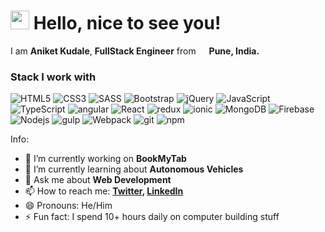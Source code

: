 <h1><img src="https://emojis.slackmojis.com/emojis/images/1531849430/4246/blob-sunglasses.gif?1531849430" width="30"/> Hello, nice to see you!</h1>

I am <b>Aniket Kudale</b>, <b>FullStack Engineer</b> from <img src="https://image.flaticon.com/icons/svg/2465/2465327.svg" width="13"/> <b>Pune, India.</b>

<h3>Stack I work with</h3>
<p>
  <img alt="HTML5" src="https://img.shields.io/badge/-HTML5-E34F26?style=flat-square&logo=html5&logoColor=white" />
  <img alt="CSS3" src="https://img.shields.io/badge/-CSS3-2c9ed4?style=flat-square&logo=css3&logoColor=white" />
  <img alt="SASS" src="https://img.shields.io/badge/-SASS-CC6699?style=flat-square&logo=sass&logoColor=white" />
  <img alt="Bootstrap" src="https://img.shields.io/badge/-Bootstrap-563d7c?style=flat-square&logo=bootstrap&logoColor=white" />
  <img alt="jQuery" src="https://img.shields.io/badge/-jQuery-1b72b5?style=flat-square&logo=jQuery&logoColor=white" />
  <img alt="JavaScript" src="https://img.shields.io/badge/-JavaScript / ES6-e0a719?style=flat-square&logo=JavaScript&logoColor=white" />
  <img alt="TypeScript" src="https://img.shields.io/badge/-TypeScript-007ACC?style=flat-square&logo=typescript&logoColor=white" />
  <img alt="angular" src="https://img.shields.io/badge/-Angular / Angular Material-DD0031?style=flat-square&logo=angular&logoColor=white" />  
  <img alt="React" src="https://img.shields.io/badge/-React-45b8d8?style=flat-square&logo=react&logoColor=white" />
  <img alt="redux" src="https://img.shields.io/badge/-Redux-764ABC?style=flat-square&logo=redux&logoColor=white" />
  <img alt="ionic" src="https://img.shields.io/badge/-Ionic-4586f8?style=flat-square&logo=ionic&logoColor=white" />
  <img alt="MongoDB" src="https://img.shields.io/badge/-MongoDB-13aa52?style=flat-square&logo=mongodb&logoColor=white" />
  <img alt="Firebase" src="https://img.shields.io/badge/-Firebase-0497de?style=flat-square&logo=firebase&logoColor=white" />
  <img alt="Nodejs" src="https://img.shields.io/badge/-NodeJS-43853d?style=flat-square&logo=Node.js&logoColor=white" />
  <img alt="gulp" src="https://img.shields.io/badge/-Gulp-DD0031?style=flat-square&logo=gulp&logoColor=white" />  
  <img alt="Webpack" src="https://img.shields.io/badge/-Webpack-8DD6F9?style=flat-square&logo=webpack&logoColor=white" /> 
  <img alt="git" src="https://img.shields.io/badge/-Git-F05032?style=flat-square&logo=git&logoColor=white" />
  <img alt="npm" src="https://img.shields.io/badge/-NPM-CB3837?style=flat-square&logo=npm&logoColor=white" />
</p>

Info:

- 🔭 I’m currently working on <b>BookMyTab</b>
- 🌱 I’m currently learning about <b>Autonomous Vehicles</b>
- 💬 Ask me about <b>Web Development</b>
- 📫 How to reach me: <b>[Twitter](https://twitter.com/Aniket_Geek), [LinkedIn](https://www.linkedin.com/in/aniket-kudale)</b>
- 😄 Pronouns: He/Him
- ⚡ Fun fact: I spend 10+ hours daily on computer building stuff

